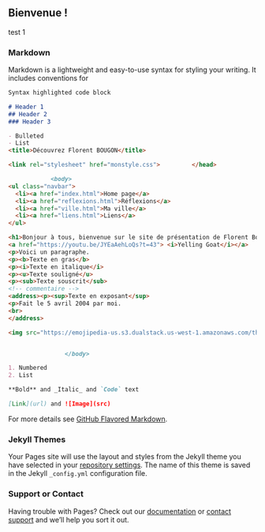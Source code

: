 ## Bienvenue !

test 1


### Markdown

Markdown is a lightweight and easy-to-use syntax for styling your writing. It includes conventions for

```markdown
Syntax highlighted code block

# Header 1
## Header 2
### Header 3

- Bulleted
- List
<title>Découvrez Florent BOUGON</title>

<link rel="stylesheet" href="monstyle.css">			</head>

			<body>
<ul class="navbar">
  <li><a href="index.html">Home page</a>
  <li><a href="reflexions.html">Réflexions</a>
  <li><a href="ville.html">Ma ville</a>
  <li><a href="liens.html">Liens</a>
</ul>

<h1>Bonjour à tous, bienvenue sur le site de présentation de Florent Bougon. Enjoy !</h1>
<a href="https://youtu.be/JYEaAehLoQs?t=43"> <i>Yelling Goat</i></a>
<p>Voici un paragraphe.
<p><b>Texte en gras</b>
<p><i>Texte en italique</i>
<p><u>Texte souligné</u>
<p><sub>Texte souscrit</sub>
<!-- commentaire -->
<address><p><sup>Texte en exposant</sup>
<p>Fait le 5 avril 2004 par moi.
<br>
</address>

<img src="https://emojipedia-us.s3.dualstack.us-west-1.amazonaws.com/thumbs/120/apple/198/pile-of-poo_1f4a9.png" class="center">


				</body>

1. Numbered
2. List

**Bold** and _Italic_ and `Code` text

[Link](url) and ![Image](src)
```

For more details see [GitHub Flavored Markdown](https://guides.github.com/features/mastering-markdown/).

### Jekyll Themes

Your Pages site will use the layout and styles from the Jekyll theme you have selected in your [repository settings](https://github.com/FloBgn/FlorentBougon/settings). The name of this theme is saved in the Jekyll `_config.yml` configuration file.

### Support or Contact

Having trouble with Pages? Check out our [documentation](https://help.github.com/categories/github-pages-basics/) or [contact support](https://github.com/contact) and we’ll help you sort it out.
